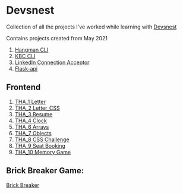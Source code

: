 # Devsnest

Collection of all the projects I've worked while learning with [Devsnest](https://www.devsnest.in/) 

Contains projects created from May 2021
1. [Hangman CLI](hangman/)
2. [KBC CLI](kbc/)
3. [LinkedIn Connection Acceptor](linkedin_connection_acceptor/)
4. [Flask-api](flask-api/)

## Frontend  
1. [THA_1 Letter](Frontend/THA_1/)
2. [THA_2 Letter_CSS](Frontend/THA_2/)
3. [THA_3 Resume](Frontend/THA_3/)
4. [THA_4 Clock](Frontend/THA_4/)
5. [THA_6 Arrays](Frontend/THA_6/)
6. [THA_7 Objects](Frontend/THA_7/)
7. [THA_8 CSS Challenge](Frontend/THA_8/)
8. [THA_9 Seat Booking](Frontend/THA_9/)	
9. [THA_10 Memory Game](Frontend/THA_10/)

## Brick Breaker Game:  
[Brick Breaker](Frontend/brick-breaker/)	

